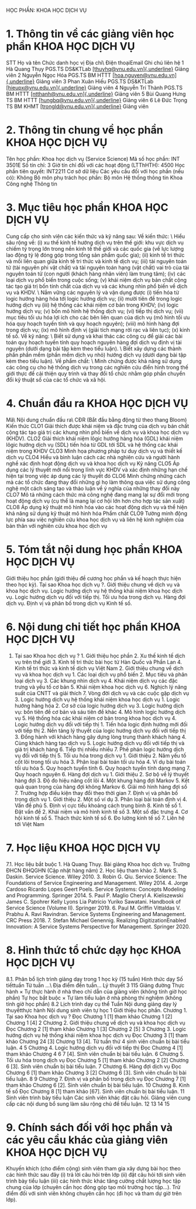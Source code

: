 HỌC PHẦN: KHOA HỌC DỊCH VỤ 
# 1. Thông tin về các giảng viên học phần KHOA HỌC DỊCH VỤ
STT Họ và tên Chức danh học vị Địa chỉ\ Điện thoạiEmail Ghi chú liên hệ 1 Hà Quang Thụy PGS.TS DS&KTLab [[thuyhq\@vnu.edu.vn]{.underline}](mailto:thuyhq@vnu.edu.vn) Giảng viên 2 Nguyễn Ngọc Hóa PGS.TS BM HTTT [[hoa.nguyen\@vnu.edu.vn]{.underline}](mailto:hoa.nguyen@vnu.edu.vn) Giảng viên 3 Phan Xuân Hiếu PGS.TS DS&KTLab [[hieupx\@vnu.edu.vn]{.underline}](mailto:hieupx@vnu.edu.vn) Giảng viên 4 Nguyễn Trí Thành PGS.TS BM HTTT [[ntthanh\@vnu.edu.vn]{.underline}](mailto:ntthanh@vnu.edu.vn) Giảng viên 5 Bùi Quang Hưng TS BM HTTT [[hungbq\@vnu.edu.vn]{.underline}](mailto:hungbq@vnu.edu.vn) Giảng viên 6 Lê Đức Trọng TS BM KHMT [[trongld\@vnu.edu.vn]{.underline}](mailto:trongld@vnu.edu.vn) Giảng viên 
# 2. Thông tin chung về học phần KHOA HỌC DỊCH VỤ
Tên học phần: Khoa học dịch vụ (Service Science) Mã số học phần: INT 3501E Số tín chỉ: 3 Giờ tín chỉ đối với các hoạt động (LTThHTH): 4500 Học phần tiên quyết: INT2211 Cơ sở dữ liệu Các yêu cầu đối với học phần (nếu có): Không Bộ môn phụ trách học phần: Bộ môn Hệ thống thông tin Khoa Công nghệ Thông tin 
# 3. Mục tiêu học phần KHOA HỌC DỊCH VỤ
Cung cấp cho sinh viên các kiến thức và kỹ năng sau: Về kiến thức: \ Hiểu sâu rộng về: (i) xu thế kinh tế hướng dịch vụ trên thế giới: khu vực dịch vụ chiếm tỷ trọng lớn trong nền kinh tế thế giới và các quốc gia (về lực lượng lao động tỷ lệ đóng góp trong tổng sản phẩm quốc gia); (ii) kinh tế tri thức và mối liên quan giữa kinh tế tri thức và kinh tế dịch vụ; (iii) tài nguyên toán tử (tài nguyên phi vật chất) và tài nguyên toán hạng (vật chất) vai trò của tài nguyên toán tử (con người (khách hàng nhân viên) làm trung tâm); (iv) các loại dịch vụ phổ biến trong cuộc sống; (v) khái niệm dịch vụ bản chất cộng tác tạo giá trị bốn tính chất của dịch vụ và các khung nhìn phổ biến về dịch vụ và KHDV. \ Nắm vững các nguyên lý và vận dụng được (i) tiến hóa từ logic hướng hàng hóa tới logic hướng dịch vụ; (ii) mười tiên đề trong logic hướng dịch vụ (iii) hệ thống các khái niệm cơ bản trong KHDV; (iv) logic hướng dịch vụ; (v) bốn mô hình hệ thống dịch vụ; (vi) tiếp thị dịch vụ; (vii) mục tiêu tối ưu hóa lợi ích cho các bên liên quan của dịch vụ (mô hình tối ưu hóa quy hoạch tuyến tính và quy hoạch nguyên); (viii) mô hình hàng đợi trong dịch vụ; (ix) mô hình định vị (giải tích mạng rời rạc và liên tục); (x) kinh tế số. Về kỹ năng: \ Biết sử dụng và khai thác các công cụ để giải các bài toán quy hoạch tuyến tính quy hoạch nguyên hàng đợi dịch vụ định vị tài nguyên (dưới dạng bài tập kèm theo tiểu luận). \ Biết xây dựng các thành phần phần mềm (phần mềm dịch vụ nhỏ) hướng dịch vụ (dưới dạng bài tập kèm theo tiểu luận). Về phẩm chất: \ Minh chứng được khả năng sử dụng các công cụ cho hệ thống dịch vụ trong các nghiên cứu điển hình trong thế giới thực để cải thiện quy trình và thay đổi tổ chức nhằm góp phần chuyển đổi kỹ thuật số của các tổ chức và xã hội.
# 4. Chuẩn đầu ra KHOA HỌC DỊCH VỤ
Mã\ Nội dung chuẩn đầu ra\ CĐR (Bắt đầu bằng động từ theo thang Bloom) Kiến thức CLO1 Giải thích được khái niệm và đặc trưng của dịch vụ bản chất cộng tác tạo giá trị các khung nhìn phổ biến về dịch vụ và khoa học dịch vụ (KHDV). CLO2 Giải thích khái niệm lôgic hướng hàng hóa (GDL) khái niệm lôgic hướng dịch vụ (SDL) tiến hóa từ GDL tới SDL và hệ thống các khái niệm trong KHDV CLO3 Minh họa phương pháp tư duy dịch vụ và thiết kế dịch vụ CLO4 Hiểu và bình luận cách các nhà nghiên cứu và người hành nghề xác định hoạt động dịch vụ và khoa học dịch vụ Kỹ năng CLO5 Áp dụng các lý thuyết mới nổi trong lĩnh vực KHDV và xác định những hạn chế hiện tại trong việc áp dụng các lý thuyết đó CLO6 Minh chứng những cách mà các tổ chức đang thay đổi những gì họ làm thông qua việc sử dụng công nghệ một cách sáng tạo và thảo luận về ý nghĩa của những thay đổi này CLO7 Mô tả những cách thức mà công nghệ đang mang lại sự đổi mới trong hoạt động dịch vụ (cụ thể là mang lại cơ hội lớn hơn cho hợp tác sản xuất) CLO8 Áp dụng kỹ thuật mô hình hóa vào các hoạt động dịch vụ và thể hiện khả năng sử dụng kỹ thuật mô hình hóa Phẩm chất CLO9 Tường minh động lực phía sau việc nghiên cứu khoa học dịch vụ và liên hệ kinh nghiệm của bản thân với nghiên cứu khoa học dịch vụ 
# 5. Tóm tắt nội dung học phần KHOA HỌC DỊCH VỤ
Giới thiệu học phần (giới thiệu đề cương học phần và kế hoạch thực hiện theo học kỳ). Tại sao Khoa học dịch vụ ?. Giới thiệu chung về dịch vụ và khoa học dịch vụ. Logic hướng dịch vụ hệ thống khái niệm khoa học dịch vụ. Logic hướng dịch vụ đối với tiếp thị. Tối ưu hóa trong dịch vụ. Hàng đợi dịch vụ. Định vị và phân bố trong dịch vụ Kinh tế số.
# 6. Nội dung chi tiết học phần KHOA HỌC DỊCH VỤ
1. Tại sao Khoa học dịch vụ ? 1. Giới thiệu học phần 2. Xu thế kinh tế dịch vụ trên thế giới 3. Kinh tế tri thức bài học từ Hàn Quốc và Phần Lan 4. Kinh tế tri thức và kinh tế dịch vụ Việt Nam 2. Giới thiệu chung về dịch vụ và khoa học dịch vụ 1. Các loại dịch vụ phổ biến 2. Mục tiêu và phân loại dịch vụ 3. Các khung nhìn dịch vụ 4. Khái niệm dịch vụ các đặc trưng và yếu tố cơ bản 5. Khái niệm khoa học dịch vụ 6. Nghịch lý năng suất của CNTT và giải thích 7. Vòng đời dịch vụ và các cuộc gặp dịch vụ 3. Logic hướng dịch vụ hệ thống khái niệm khoa học dịch vụ 1. Logic hướng hàng hóa 2. Cơ sở của logic hướng dịch vụ 3. Logic hướng dịch vụ: bốn tiên đề cơ bản và sáu tiên đề khác 4. Mô hình logic hướng dịch vụ 5. Hệ thống hóa các khái niệm cơ bản trong khoa học dịch vụ 4. Logic hướng dịch vụ đối với tiếp thị 1. Tiến hóa logic định hướng mới đối với tiếp thị 2. Nền tảng lý thuyết của logic hướng dịch vụ đối với tiếp thị 3. Đồng hành với khách hàng gây dựng lòng trung thành khách hàng 4. Cùng khách hàng tạo dịch vụ 5. Logic hướng dịch vụ đối với tiếp thị và giá trị khách hàng 6. Tiếp thị nhiều nhiều 7. Phê phán logic hướng dịch vụ đối với tiếp thị 5. Tối ưu hóa trong dịch vụ 1. Giới thiệu 2. Năm yếu tố cốt lõi trong tối ưu hóa 3. Phân loại bài toán tối ưu hóa 4. Ví dụ bài toán tối ưu hóa 5. Quy hoạch tuyến tính 6. Quy hoạch tuyến tính dạng mạng 7. Quy hoạch nguyên 6. Hàng đợi dịch vụ 1. Giới thiệu 2. Sơ bộ về lý thuyết hàng đợi 3. Độ đo hiệu năng cốt lõi 4. Một khung hàng đợi Markov 5. Kết quả quan trọng của hàng đợi không Markov 6. Giải mô hình hàng đợi số 7. Trường hợp điều kiện thay đổi theo thời gian 7. Định vị và phân bố trong dịch vụ 1. Giới thiệu 2. Một số ví dụ 3. Phân loại bài toán định vị 4. Vấn đề phủ 5. Định vị cực tiểu khoảng cách trung bình 8. Kinh tế số 1. Đặt vấn đề 2. Khái niệm và mô hình kinh tế số 3. Một số đặc trưng 4. Cơ hội kinh tế số 5. Thách thức kinh tế số 6. Đo lường kinh tế số 7. Liên hệ tới Việt Nam 
# 7. Học liệu KHOA HỌC DỊCH VỤ
7.1. Học liệu bắt buộc 1. Hà Quang Thụy. Bài giảng Khoa học dịch vụ. Trường ĐHCN ĐHQGHN (Cập nhật hàng năm) 2. Học liệu tham khảo 2. Mark S. Daskin. Service Science. Wiley 2010. 3. Robin G. Qiu. Service Science: The Foundations of Service Engineering and Management. Wiley 2014. 4. Jorge Cardoso Ricardo Lopes Geert Poels. Service Systems: Concepts Modeling and Programming. Springer 2014. 5. Paul P. Maglio Cheryl A. Kieliszewski James C. Spohrer Kelly Lyons Lia Patrício Yuriko Sawatani. Handbook of Service Science (Volume II). Springer 2019. 6. Paul M. Griffin Vittaldas V. Prabhu A. Ravi Ravindran. Service Systems Engineering and Management. CRC Press 2018. 7. Stefan Michael Genennig. Realizing DigitizationEnabled Innovation: A Service Systems Perspective for Management. Springer 2020. 
# 8. Hình thức tổ chức dạy học KHOA HỌC DỊCH VỤ
8.1. Phân bổ lịch trình giảng dạy trong 1 học kỳ (15 tuần) Hình thức dạy Số tiếttuần Từ tuần ...\ Địa điểm đến tuần... Lý thuyết 3 115 Giảng đường Thực hành × Tự thực hành ở nhà theo chỉ dẫn của giảng viên (không tính giờ học phần) Tự học bắt buộc × Tự làm tiểu luận ở nhà phòng thí nghiệm (không tính giờ học phần) 8.2 Lịch trình dạy cụ thể Tuần Nội dung giảng dạy lý thuyếtthực hành Nội dung sinh viên tự học 1 Giới thiệu học phần. Chương 1. Tại sao Khoa học dịch vụ ? Đọc Chương 1 \[1\] tham khảo Chương 1 \[2\] Chương 1 \[4\] 2 Chương 2. Giới thiệu chung về dịch vụ và khoa học dịch vụ Đọc Chương 2 \[1\] tham khảo Chương 1 \[3\] Chương 2 \[5\] 3 Chương 3. Logic hướng dịch vụ hệ thống khái niệm khoa học dịch vụ Đọc Chương 3 \[1\] tham khảo Chương 24 \[3\] Chương 13 \[4\]. Từ tuần thứ 4 sinh viên chuẩn bị bài tiểu luận. 4 5 Chương 4. Logic hướng dịch vụ đối với tiếp thị Đọc Chương 4 \[1\] tham khảo Chương 4 6 7 \[4\]. Sinh viên chuẩn bị bài tiểu luận. 6 Chương 5. Tối ưu hóa trong dịch vụ Đọc Chương 5 \[1\] tham khảo Chương 2 \[2\] Chương 6 \[3\]. Sinh viên chuẩn bị bài tiểu luận. 7 Chương 6. Hàng đợi dịch vụ Đọc Chương 6 \[1\] tham khảo Chương 3 \[2\] Chương 6 \[3\]. Sinh viên chuẩn bị bài tiểu luận. 8 9 Chương 7. Định vị và phân bố trong dịch vụ Đọc Chương 7 \[1\] tham khảo Chương 6 \[2\]. Sinh viên chuẩn bị bài tiểu luận. 10 Chương 8. Kinh tế số Đọc Chương 8 \[1\] tham khảo \[67\]. Sinh viên chuẩn bị bài tiểu luận. 11 Sinh viên trình bày tiểu luận Các sinh viên khác đặt câu hỏi. Giảng viên cung cấp các nội dung bổ sung làm sâu rộng chủ đề tiểu luận. 12 13 14 15 
# 9. Chính sách đối với học phần và các yêu cầu khác của giảng viên KHOA HỌC DỊCH VỤ
Khuyến khích (cho điểm cộng) sinh viên tham gia xây dựng bài học theo các hình thức sau đây (i) trả lời câu hỏi trên lớp (ii) đặt câu hỏi tới sinh viên trình bày tiểu luận (iii) các hình thức khác tăng cường chất lượng học tập chung của lớp (chuyên cần học đóng góp tạo môi trường học tập...). Trừ điểm đối với sinh viên không chuyên cần học (đi học và tham dự giờ trên lớp). 
